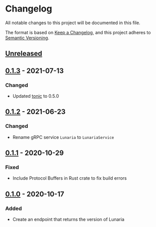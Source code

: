 <!-- markdownlint-disable-file MD024 -->

# Changelog

All notable changes to this project will be documented in this file.

The format is based on [Keep a Changelog](https://keepachangelog.com/en/1.0.0/),
and this project adheres to [Semantic Versioning](https://semver.org/spec/v2.0.0.html).

## [Unreleased]

## [0.1.3] - 2021-07-13

### Changed

- Updated [tonic](https://github.com/hyperium/tonic) to 0.5.0

## [0.1.2] - 2021-06-23

### Changed

- Rename gRPC service `Lunaria` to `LunariaService`

## [0.1.1] - 2020-10-29

### Fixed

- Include Protocol Buffers in Rust crate to fix build errors

## [0.1.0] - 2020-10-17

### Added

- Create an endpoint that returns the version of Lunaria

[unreleased]: https://github.com/playlunaria/lunaria-api/compare/v0.1.3...HEAD
[0.1.3]: https://github.com/playlunaria/lunaria-api/releases/tag/v0.1.3
[0.1.2]: https://github.com/playlunaria/lunaria-api/releases/tag/v0.1.2
[0.1.1]: https://github.com/playlunaria/lunaria-api/releases/tag/v0.1.1
[0.1.0]: https://github.com/playlunaria/lunaria-api/releases/tag/v0.1.0
